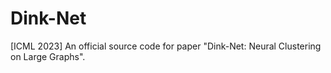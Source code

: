 # Dink-Net
[ICML 2023] An official source code for paper "Dink-Net: Neural Clustering on Large Graphs".
